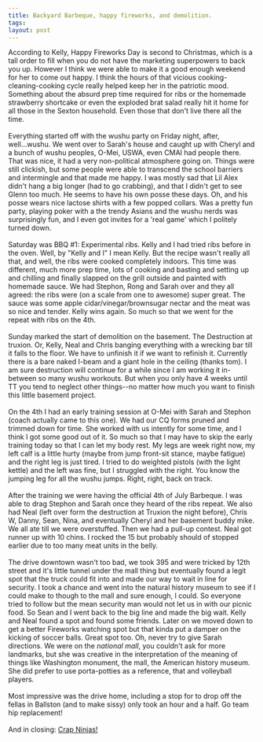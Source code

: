 ```yaml
---
title: Backyard Barbeque, happy fireworks, and demolition.
tags: 
layout: post
---
```

According to Kelly, Happy Fireworks Day is second to Christmas, which is a tall order to fill when you do not have the marketing superpowers to back you up.  However I think we were able to make it a good enough weekend for her to come out happy.  I think the hours of that vicious cooking-cleaning-cooking cycle really helped keep her in the patriotic mood.  Something about the absurd prep time required for ribs or the homemade strawberry shortcake or even the exploded brat salad really hit it home for all those in the Sexton household.  Even those that don't live there all the time.<br /><br />Everything started off with the wushu party on Friday night, after, well...wushu.  We went over to Sarah's house and caught up with Cheryl and a bunch of wushu peoples, O-Mei, USWA, even CMAI had people there. That was nice, it had a very non-political atmosphere going on.  Things were still clickish, but some people were able to transcend the school barriers and intermingle and that made me happy.  I was mostly sad that Lil Alex didn't hang a big longer (had to go crabbing), and that I didn't get to see Glenn too much.  He seems to have his own posse these days.  Oh, and his posse wears nice lactose shirts with a few popped collars.  Was a pretty fun party, playing poker with a the trendy Asians and the wushu nerds was surprisingly fun, and I even got invites for a 'real game' which I politely turned down. <br /><br />Saturday was BBQ #1: Experimental ribs.  Kelly and I had tried ribs before in the oven.  Well, by "Kelly and I" I mean Kelly.  But the recipe wasn't really all that, and well, the ribs were cooked completely indoors.  This time was different, much more prep time, lots of cooking and basting and setting up and chilling and finally slapped on the grill outside and painted with homemade sauce. We had Stephon, Rong and Sarah over and they all agreed: the ribs were (on a scale from one to awesome) super great.  The sauce was some apple cidar/vinegar/brownsugar nectar and the meat was so nice and tender.  Kelly wins again. So much so that we went for the repeat with ribs on the 4th.   <br /><br />Sunday marked the start of demolition on the basement.  The Destruction at truxion.  Or, Kelly, Neal and Chris banging everything with a wrecking bar till it falls to the floor. We have to unfinish it if we want to refinish it.  Currently there is a bare naked I-beam  and a giant hole in the ceiling (thanks tom).  I am sure destruction will continue for a while since I am working it in-between so many wushu workouts.  But when you only have 4 weeks until TT you tend to neglect other things--no matter how much you want to finish this little basement project.<br /><br />On the 4th I had an early training session at O-Mei with Sarah and Stephon (coach actually came to this one).  We had our CQ forms pruned and trimmed down for time.  She worked with us intently for some time, and I think I got some good out of it.  So much so that I may have to skip the early training today so that I can let my body rest.  My legs are week right now, my left calf is a little hurty (maybe from jump front-sit stance, maybe fatigue) and the right leg is just tired.  I tried to do weighted pistols (with the light kettle) and the left was fine, but I struggled with the right.  You know the jumping leg for all the wushu jumps.  Right, right, back on track.<br /><br />After the training we were having the official 4th of July Barbeque.  I was able to drag Stephon and Sarah once they heard of the ribs repeat.  We also had Neal (left over form the destruction at Truxion the night before), Chris W, Danny, Sean, Nina, and eventually Cheryl and her basement buddy mike. We all ate till we were overstuffed.  Then we had a pull-up contest.  Neal got runner up with 10 chins.  I rocked the 15 but probably should of stopped earlier due to too many meat units in the belly.<br /><br />The drive downtown wasn't too bad, we took 395 and were tricked by 12th street and it's little tunnel under the mall thing but eventually found a legit spot that the truck could fit into and made our way to wait in line for security.  I took a chance and went into the natural history museum to see if I could make to though to the mall and sure enough, I could.  So everyone tried to follow but the mean security man would not let us in with our picnic food.  So Sean and I went back to the big line and made the big wait.  Kelly and Neal found a spot and found some friends.  Later on we moved down to get a better Fireworks watching spot but that kinda put a damper on the kicking of soccer balls.  Great spot too.  Oh, never try to give Sarah directions.  We were on the <i>national mall</i>, you couldn't ask for more landmarks, but she was creative in the interpretation of the meaning of things like Washington monument, the mall, the American history museum.  She did prefer to use porta-potties as a reference, that and volleyball players.  <br /><br />Most impressive was the drive home, including a stop for to drop off the fellas in Ballston (and to make sissy) only took an hour and a half.  Go team hip replacement!<br /><br />And in closing: <a href="http://www.beaverandsteve.com/index.php?comic=10">Crap Ninjas!</a>
